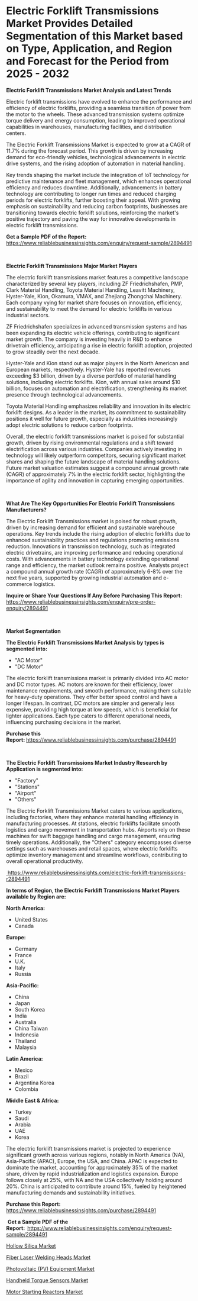 <p><h1>Electric Forklift Transmissions Market Provides Detailed Segmentation of this Market based on Type, Application, and Region and Forecast for the Period from 2025 - 2032</h1></p><p><strong>Electric Forklift Transmissions Market Analysis and Latest Trends</strong></p>
<p><p>Electric forklift transmissions have evolved to enhance the performance and efficiency of electric forklifts, providing a seamless transition of power from the motor to the wheels. These advanced transmission systems optimize torque delivery and energy consumption, leading to improved operational capabilities in warehouses, manufacturing facilities, and distribution centers. </p><p>The Electric Forklift Transmissions Market is expected to grow at a CAGR of 11.7% during the forecast period. This growth is driven by increasing demand for eco-friendly vehicles, technological advancements in electric drive systems, and the rising adoption of automation in material handling. </p><p>Key trends shaping the market include the integration of IoT technology for predictive maintenance and fleet management, which enhances operational efficiency and reduces downtime. Additionally, advancements in battery technology are contributing to longer run times and reduced charging periods for electric forklifts, further boosting their appeal. With growing emphasis on sustainability and reducing carbon footprints, businesses are transitioning towards electric forklift solutions, reinforcing the market's positive trajectory and paving the way for innovative developments in electric forklift transmissions.</p></p>
<p><strong>Get a Sample PDF of the Report:&nbsp;</strong> <a href="https://www.reliablebusinessinsights.com/enquiry/request-sample/2894491?utm_campaign=62&utm_medium=2&utm_source=Github&utm_content=ia&utm_term=15032025&utm_id=electric-forklift-transmissions">https://www.reliablebusinessinsights.com/enquiry/request-sample/2894491</a></p>
<p>&nbsp;</p>
<p><strong>Electric Forklift Transmissions Major Market Players</strong></p>
<p><p>The electric forklift transmissions market features a competitive landscape characterized by several key players, including ZF Friedrichshafen, PMP, Clark Material Handling, Toyota Material Handling, Leavitt Machinery, Hyster-Yale, Kion, Okamura, VMAX, and Zhejiang Zhongchai Machinery. Each company vying for market share focuses on innovation, efficiency, and sustainability to meet the demand for electric forklifts in various industrial sectors.</p><p>ZF Friedrichshafen specializes in advanced transmission systems and has been expanding its electric vehicle offerings, contributing to significant market growth. The company is investing heavily in R&D to enhance drivetrain efficiency, anticipating a rise in electric forklift adoption, projected to grow steadily over the next decade.</p><p>Hyster-Yale and Kion stand out as major players in the North American and European markets, respectively. Hyster-Yale has reported revenues exceeding $3 billion, driven by a diverse portfolio of material handling solutions, including electric forklifts. Kion, with annual sales around $10 billion, focuses on automation and electrification, strengthening its market presence through technological advancements.</p><p>Toyota Material Handling emphasizes reliability and innovation in its electric forklift designs. As a leader in the market, its commitment to sustainability positions it well for future growth, especially as industries increasingly adopt electric solutions to reduce carbon footprints.</p><p>Overall, the electric forklift transmissions market is poised for substantial growth, driven by rising environmental regulations and a shift toward electrification across various industries. Companies actively investing in technology will likely outperform competitors, securing significant market shares and shaping the future landscape of material handling solutions. Future market valuation estimates suggest a compound annual growth rate (CAGR) of approximately 7% in the electric forklift sector, highlighting the importance of agility and innovation in capturing emerging opportunities.</p></p>
<p>&nbsp;</p>
<p><strong>What Are The Key Opportunities For Electric Forklift Transmissions Manufacturers?</strong></p>
<p><p>The Electric Forklift Transmissions market is poised for robust growth, driven by increasing demand for efficient and sustainable warehouse operations. Key trends include the rising adoption of electric forklifts due to enhanced sustainability practices and regulations promoting emissions reduction. Innovations in transmission technology, such as integrated electric drivetrains, are improving performance and reducing operational costs. With advancements in battery technology extending operational range and efficiency, the market outlook remains positive. Analysts project a compound annual growth rate (CAGR) of approximately 6-8% over the next five years, supported by growing industrial automation and e-commerce logistics.</p></p>
<p><strong>Inquire or Share Your Questions If Any Before Purchasing This Report:</strong> <a href="https://www.reliablebusinessinsights.com/enquiry/pre-order-enquiry/2894491?utm_campaign=62&utm_medium=2&utm_source=Github&utm_content=ia&utm_term=15032025&utm_id=electric-forklift-transmissions">https://www.reliablebusinessinsights.com/enquiry/pre-order-enquiry/2894491</a></p>
<p>&nbsp;</p>
<p><strong>Market Segmentation</strong></p>
<p><strong>The Electric Forklift Transmissions Market Analysis by types is segmented into:</strong></p>
<p><ul><li>"AC Motor"</li><li>"DC Motor"</li></ul></p>
<p><p>The electric forklift transmissions market is primarily divided into AC motor and DC motor types. AC motors are known for their efficiency, lower maintenance requirements, and smooth performance, making them suitable for heavy-duty operations. They offer better speed control and have a longer lifespan. In contrast, DC motors are simpler and generally less expensive, providing high torque at low speeds, which is beneficial for lighter applications. Each type caters to different operational needs, influencing purchasing decisions in the market.</p></p>
<p><strong>Purchase this Report:&nbsp;</strong><a href="https://www.reliablebusinessinsights.com/purchase/2894491?utm_campaign=62&utm_medium=2&utm_source=Github&utm_content=ia&utm_term=15032025&utm_id=electric-forklift-transmissions">https://www.reliablebusinessinsights.com/purchase/2894491</a></p>
<p>&nbsp;</p>
<p><strong>The Electric Forklift Transmissions Market Industry Research by Application is segmented into:</strong></p>
<p><ul><li>"Factory"</li><li>"Stations"</li><li>"Airport"</li><li>"Others"</li></ul></p>
<p><p>The Electric Forklift Transmissions Market caters to various applications, including factories, where they enhance material handling efficiency in manufacturing processes. At stations, electric forklifts facilitate smooth logistics and cargo movement in transportation hubs. Airports rely on these machines for swift baggage handling and cargo management, ensuring timely operations. Additionally, the "Others" category encompasses diverse settings such as warehouses and retail spaces, where electric forklifts optimize inventory management and streamline workflows, contributing to overall operational productivity.</p></p>
<p><a href="https://www.reliablebusinessinsights.com/electric-forklift-transmissions-r2894491?utm_campaign=62&utm_medium=2&utm_source=Github&utm_content=ia&utm_term=15032025&utm_id=electric-forklift-transmissions">&nbsp;https://www.reliablebusinessinsights.com/electric-forklift-transmissions-r2894491</a></p>
<p><strong>In terms of Region, the Electric Forklift Transmissions Market Players available by Region are:</strong></p>
<p>
    <p> <strong> North America: </strong>
        <ul>
            <li>United States</li>
            <li>Canada</li>
        </ul>
        </p> 
    <p> <strong> Europe: </strong>
        <ul>
            <li>Germany</li>
            <li>France</li>
            <li>U.K.</li>
            <li>Italy</li>
            <li>Russia</li>
        </ul>
        </p> 
    <p> <strong> Asia-Pacific: </strong>
        <ul>
            <li>China</li>
            <li>Japan</li>
            <li>South Korea</li>
            <li>India</li>
            <li>Australia</li>
            <li>China Taiwan</li>
            <li>Indonesia</li>
            <li>Thailand</li>
            <li>Malaysia</li>
        </ul>
        </p> 
    <p> <strong> Latin America: </strong>
        <ul>
            <li>Mexico</li>
            <li>Brazil</li>
            <li>Argentina Korea</li>
            <li>Colombia</li>
        </ul>
        </p> 
    <p> <strong> Middle East & Africa: </strong>
        <ul>
            <li>Turkey</li>
            <li>Saudi</li>
            <li>Arabia</li>
            <li>UAE</li>
            <li>Korea</li>
        </ul>
    </p>
    </p>
<p><p>The electric forklift transmissions market is projected to experience significant growth across various regions, notably in North America (NA), Asia-Pacific (APAC), Europe, the USA, and China. APAC is expected to dominate the market, accounting for approximately 35% of the market share, driven by rapid industrialization and logistics expansion. Europe follows closely at 25%, with NA and the USA collectively holding around 20%. China is anticipated to contribute around 15%, fueled by heightened manufacturing demands and sustainability initiatives.</p></p>
<p><strong>Purchase this Report: </strong><a href="https://www.reliablebusinessinsights.com/purchase/2894491?utm_campaign=62&utm_medium=2&utm_source=Github&utm_content=ia&utm_term=15032025&utm_id=electric-forklift-transmissions">https://www.reliablebusinessinsights.com/purchase/2894491</a></p>
<p>&nbsp;<strong>Get a Sample PDF of the Report:&nbsp;&nbsp;</strong><a href="https://www.reliablebusinessinsights.com/enquiry/request-sample/2894491?utm_campaign=62&utm_medium=2&utm_source=Github&utm_content=ia&utm_term=15032025&utm_id=electric-forklift-transmissions">https://www.reliablebusinessinsights.com/enquiry/request-sample/2894491</a></p>
<p><strong></strong></p>
<p><p><a href="https://github.com/knipsfilip8f/Market-Research-Report-List-1/blob/main/hollow-silica-market.md?utm_campaign=62&utm_medium=2&utm_source=Github&utm_content=ia&utm_term=15032025&utm_id=electric-forklift-transmissions">Hollow Silica Market</a></p><p><a href="https://github.com/dovbusmrking/Market-Research-Report-List-1/blob/main/fiber-laser-welding-heads-market.md?utm_campaign=62&utm_medium=2&utm_source=Github&utm_content=ia&utm_term=15032025&utm_id=electric-forklift-transmissions">Fiber Laser Welding Heads Market</a></p><p><a href="https://github.com/ghimergela93/Market-Research-Report-List-1/blob/main/photovoltaic-pv-equipment-market.md?utm_campaign=62&utm_medium=2&utm_source=Github&utm_content=ia&utm_term=15032025&utm_id=electric-forklift-transmissions">Photovoltaic (PV) Equipment Market</a></p><p><a href="https://github.com/ogbadujonito22/Market-Research-Report-List-1/blob/main/handheld-torque-sensors-market.md?utm_campaign=62&utm_medium=2&utm_source=Github&utm_content=ia&utm_term=15032025&utm_id=electric-forklift-transmissions">Handheld Torque Sensors Market</a></p><p><a href="https://github.com/azetehhasle/Market-Research-Report-List-1/blob/main/motor-starting-reactors-market.md?utm_campaign=62&utm_medium=2&utm_source=Github&utm_content=ia&utm_term=15032025&utm_id=electric-forklift-transmissions">Motor Starting Reactors Market</a></p></p>